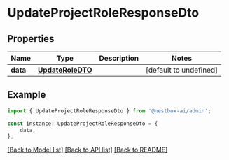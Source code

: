 # UpdateProjectRoleResponseDto


## Properties

Name | Type | Description | Notes
------------ | ------------- | ------------- | -------------
**data** | [**UpdateRoleDTO**](UpdateRoleDTO.md) |  | [default to undefined]

## Example

```typescript
import { UpdateProjectRoleResponseDto } from '@nestbox-ai/admin';

const instance: UpdateProjectRoleResponseDto = {
    data,
};
```

[[Back to Model list]](../README.md#documentation-for-models) [[Back to API list]](../README.md#documentation-for-api-endpoints) [[Back to README]](../README.md)
